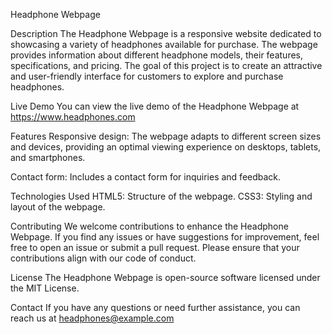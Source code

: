  Headphone Webpage 

Description
The Headphone Webpage is a responsive website dedicated to showcasing a variety of headphones available for purchase. The webpage provides information about different headphone models, their features, specifications, and pricing. The goal of this project is to create an attractive and user-friendly interface for customers to explore and purchase headphones.

Live Demo
You can view the live demo of the Headphone Webpage at https://www.headphones.com

Features
Responsive design: The webpage adapts to different screen sizes and devices, providing an optimal viewing experience on desktops, tablets, and smartphones.

Contact form: Includes a contact form for inquiries and feedback.

Technologies Used
HTML5: Structure of the webpage.
CSS3: Styling and layout of the webpage.

Contributing
We welcome contributions to enhance the Headphone Webpage. If you find any issues or have suggestions for improvement, feel free to open an issue or submit a pull request. Please ensure that your contributions align with our code of conduct.

License
The Headphone Webpage is open-source software licensed under the MIT License.

Contact
If you have any questions or need further assistance, you can reach us at headphones@example.com